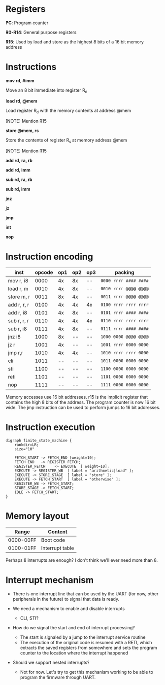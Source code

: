 # Registers

**PC**: Program counter

**R0-R14**: General purpose registers

**R15**: Used by load and store as the highest 8 bits of a 16 bit memory address


# Instructions

**mov rd, #imm**

Move an 8 bit immediate into register R<sub>d</sub>

**load rd, @mem**

Load register R<sub>d</sub> with the memory contents at address @mem

[NOTE] Mention R15

**store @mem, rs**

Store the contents of register R<sub>s</sub> at memory address @mem

[NOTE] Mention R15

**add rd, ra, rb**

**add rd, imm**

**sub rd, ra, rb**

**sub rd, imm**

**jnz**

**jz**

**jmp**

**int**

**nop**


# Instruction encoding

|   inst     | opcode | op1 | op2 | op3 |       packing       |
|------------|--------|-----|-----|-----|---------------------|
|mov r, i8   |  0000  | 4x  | 8x  | --  | ```0000 rrrr #### ####``` | 
|load r, m   |  0010  | 4x  | 8x  | --  | ```0010 rrrr @@@@ @@@@``` |
|store m, r  |  0011  | 8x  | 4x  | --  | ```0011 rrrr @@@@ @@@@``` |
|add r, r, r |  0100  | 4x  | 4x  | 4x  | ```0100 rrrr rrrr rrrr``` |
|add r, i8   |  0101  | 4x  | 8x  | --  | ```0101 rrrr #### ####``` |
|sub r, r, r |  0110  | 4x  | 4x  | 4x  | ```0110 rrrr rrrr rrrr``` |
|sub r, i8   |  0111  | 4x  | 8x  | --  | ```0111 rrrr #### ####``` |
|jnz  i8     |  1000  | 8x  | --  | --  | ```1000 0000 @@@@ @@@@``` |
|jz  r       |  1001  | 4x  | --  | --  | ```1001 rrrr 0000 0000``` |
|jmp r,r     |  1010  | 4x  | 4x  | --  | ```1010 rrrr rrrr 0000``` |
|cli         |  1011  | --  | --  | --  | ```1011 0000 0000 0000``` |
|sti         |  1100  | --  | --  | --  | ```1100 0000 0000 0000``` |
|reti        |  1101  | --  | --  | --  | ```1101 0000 0000 0000``` |
|nop         |  1111  | --  | --  | --  | ```1111 0000 0000 0000``` |

Memory accesses use 16 bit addresses. r15 is the implicit register that contains 
the high 8 bits of the address. The program counter is now 16 bit wide. The jmp 
instruction can be used to perform jumps to 16 bit addresses.

# Instruction execution

```graphviz
digraph finite_state_machine {
    rankdir=LR;
    size="10"

    FETCH_START -> FETCH_END [weight=10];
    FETCH_END   -> REGISTER_FETCH;
    REGISTER_FETCH    -> EXECUTE  [ weight=10];
    EXECUTE -> REGISTER_WB  [ label = "arithmetic|load" ];
    EXECUTE -> STORE_STAGE  [ label = "store" ];
    EXECUTE -> FETCH_START  [ label = "otherwise" ];
    REGISTER_WB -> FETCH_START;
    STORE_STAGE -> FETCH_START;
    IDLE -> FETCH_START;
}
```

# Memory layout

| Range | Content |
|-------|---------|
| 0000-00FF | Boot code |
| 0100-01FF | Interrupt table|  

Perhaps 8 interrupts are enough? I don't think we'll ever need more than 8.


# Interrupt mechanism

- There is one interrupt line that can be used by the UART (for now, other peripherals in the future) to signal that data is ready.

- We need a mechanism to enable and disable interrupts
    - CLI, STI?

- How do we signal the start and end of interrupt processing?
    * The start is signaled by a jump to the interrupt service routine
    * The execution of the original code is resumed with a RETI, which extracts the saved registers from somewhere and sets the program counter to the location where the interrupt happened

- Should we support nested interrupts?
    - Not for now. Let's try to get this mechanism working to be able to program the firmware through UART.



